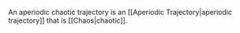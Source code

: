 An aperiodic chaotic trajectory is an [[Aperiodic Trajectory|aperiodic trajectory]] that is [[Chaos|chaotic]].